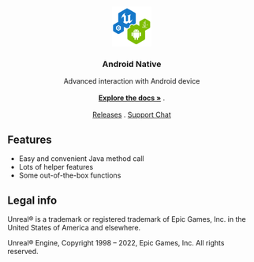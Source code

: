 <br/>
<p align="center">
  <a href="https://github.com/gtreshchev/runtimeaudioimporter">
    <img src="Resources/Icon128.png" alt="Logo" width="80" height="80">
  </a>

  <h3 align="center">Android Native</h3>

  <p align="center">
    Advanced interaction with Android device
    <br/>
    <br/>
    <a href="https://github.com/gtreshchev/AndroidNative/wiki"><strong>Explore the docs »</strong></a>
    .
	<br/>
    <br/>
    <a href="https://github.com/gtreshchev/AndroidNative/releases">Releases</a>
    .
    <a href="https://t.me/unrealblog">Support Chat</a>
  </p>
</p>

## Features
- Easy and convenient Java method call 
- Lots of helper features
- Some out-of-the-box functions

## Legal info

Unreal® is a trademark or registered trademark of Epic Games, Inc. in the United States of America and elsewhere.

Unreal® Engine, Copyright 1998 – 2022, Epic Games, Inc. All rights reserved.
